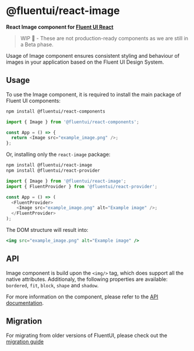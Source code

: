 # @fluentui/react-image

**React Image component for [Fluent UI React](https://developer.microsoft.com/en-us/fluentui)**

> WIP 🚧 - These are not production-ready components as we are still in a Beta phase.

Usage of Image component ensures consistent styling and behaviour of images in your application based on the Fluent UI Design System.

## Usage

To use the Image component, it is required to install the main package of Fluent UI components:

```sh
npm install @fluentui/react-components
```

```js
import { Image } from '@fluentui/react-components';

const App = () => {
  return <Image src="example_image.png" />;
};
```

Or, installing only the `react-image` package:

```sh
npm install @fluentui/react-image
npm install @fluentui/react-provider
```

```js
import { Image } from '@fluentui/react-image';
import { FluentProvider } from '@fluentui/react-provider';

const App = () => (
  <FluentProvider>
    <Image src="example_image.png" alt="Example image" />;
  </FluentProvider>
);
```

The DOM structure will result into:

```jsx
<img src="example_image.png" alt="Example image" />
```

## API

Image component is build upon the `<img/>` tag, which does support all the native attributes. Additionaly, the following properties are available: `bordered`, `fit`, `block`, `shape` and `shadow`.

For more information on the component, please refer to the [API documentation](https://aka.ms/fluentui-storybook).

## Migration

For migrating from older versions of FluentUI, please check out the [migration guide](./MIGRATION.md)

